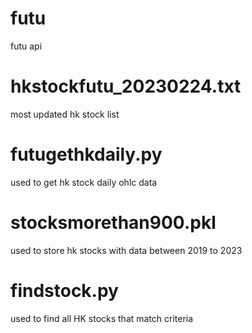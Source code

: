 # futu
futu api

# hkstockfutu_20230224.txt
most updated hk stock list

# futugethkdaily.py
used to get hk stock daily ohlc data

# stocksmorethan900.pkl
used to store hk stocks with data between 2019 to 2023

# findstock.py
used to find all HK stocks that match criteria
